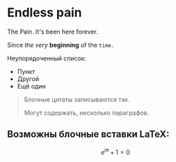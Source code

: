 # Endless pain

The Pain. It's been here forever.  

Since *the very* **beginning** of the `time.`

Неупорядоченный список:

* Пункт
* Другой
* Ещё один

> Блочные цитаты
> записываются так.
>
> Могут содержать,
> несколько параграфов.

## Возможны блочные вставки LaTeX:

$$e^{i \pi} + 1 = 0$$